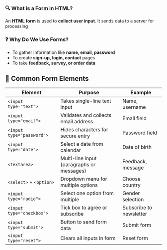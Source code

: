 ### 🔍 What is a Form in HTML?

An **HTML form** is used to **collect user input**. It sends data to a server for processing

### ❓ Why Do We Use Forms?

* To gather information like **name, email, password**
* To create **sign-up, login, contact** pages
* To take **feedback, survey, or order data**


## 🔡 Common Form Elements 

| Element                   | Purpose                                   | Example                 |
| ------------------------- | ----------------------------------------- | ----------------------- |
| `<input type="text">`     | Takes single-line text input              | Name, username          |
| `<input type="email">`    | Validates and collects email address      | Email field             |
| `<input type="password">` | Hides characters for secure entry         | Password field          |
| `<input type="date">`     | Select a date from calendar               | Date of birth           |
| `<textarea>`              | Multi-line input (paragraphs or messages) | Feedback, message       |
| `<select>` + `<option>`   | Dropdown menu for multiple options        | Choose country          |
| `<input type="radio">`    | Select one option from multiple           | Gender selection        |
| `<input type="checkbox">` | Tick box to agree or subscribe            | Subscribe to newsletter |
| `<input type="submit">`   | Button to send form data                  | Submit form             |
| `<input type="reset">`    | Clears all inputs in form                 | Reset form              |
